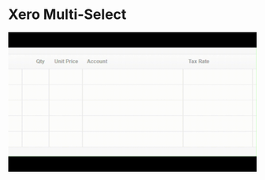 # Xero Multi-Select
![Editing multiple rows in a column simultaneously in Xero](https://github.com/bryson15/XeroMultiSelect/blob/main/example.gif)
